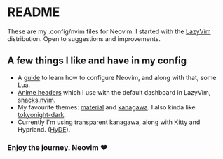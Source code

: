 # README

These are my .config/nvim files for Neovim. I started with the [LazyVim](https://www.lazyvim.org/) distribution. Open to suggestions and improvements.

## A few things I like and have in my config

+ A [guide](https://coralpink.github.io/commentary/wezterm/installation.html) to learn how to configure Neovim, and along with that, some Lua.
+ [Anime headers](https://github.com/nvimdev/dashboard-nvim/wiki/Ascii-Header-Text) which I use with the default dashboard in LazyVim, [snacks.nvim](https://github.com/folke/snacks.nvim).
+ My favourite themes: [material](https://github.com/marko-cerovac/material.nvim) and [kanagawa](https://github.com/rebelot/kanagawa.nvim). I also kinda like [tokyonight-dark](https://github.com/folke/tokyonight.nvim).
+ Currently I'm using transparent kanagawa, along with Kitty and Hyprland. ([HyDE](https://github.com/Hyde-project/hyde)).

### Enjoy the journey. Neovim :heart:
